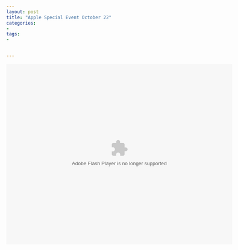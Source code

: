 ```yaml
---
layout: post
title: "Apple Special Event October 22"
categories:
- 
tags:
- 


---
```


<p><embed src="http://player.youku.com/player.php/sid/XNjI1MDE2NDc2/v.swf" allowfullscreen="true" quality="high" width="600" height="480" align="middle" type="application/x-shockwave-flash" flashvars="winType=index" style="visibility:visible;" /></p>
